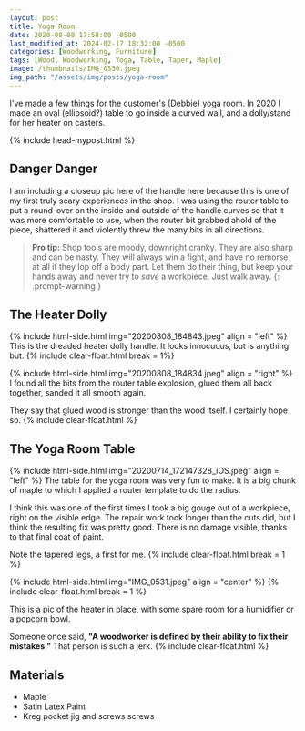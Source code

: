 ```yaml
---
layout: post
title: Yoga Room
date: 2020-08-08 17:58:00 -0500
last_modified_at: 2024-02-17 18:32:00 -0500
categories: [Woodworking, Furniture]
tags: [Wood, Woodworking, Yoga, Table, Taper, Maple]
image: /thumbnails/IMG_0530.jpeg
img_path: "/assets/img/posts/yoga-room"
---
```


I've made a few things for the customer's (Debbie) yoga room.  In 2020 I made an oval (ellipsoid?) table to go inside a curved wall, and a dolly/stand for her heater on casters.

{% include head-mypost.html %}

## Danger Danger

I am including a closeup pic here of the handle here because this is one of my first truly scary experiences in the shop.  I was using the router table to put a round-over on the inside and outside of the handle curves so that it was more comfortable to use, when the router bit grabbed ahold of the piece, shattered it and violently threw the many bits in all directions.  

>**Pro tip:** Shop tools are moody, downright cranky.  They are also sharp and can be nasty.  They will always win a fight, and have no remorse at all if they lop off a body part.  Let them do their thing, but keep your hands away and never try to _save_ a workpiece.  Just walk away.
{: .prompt-warning }

## The Heater Dolly

{% include html-side.html img="20200808_184843.jpeg" align = "left" %}
This is the dreaded heater dolly handle.  It looks innocuous, but is anything but.
{% include clear-float.html break = 1%}

{% include html-side.html img="20200808_184834.jpeg" align = "right" %}
I found all the bits from the router table explosion, glued them all back together, sanded it all smooth again.

They say that glued wood is stronger than the wood itself.  I certainly hope so.
{% include clear-float.html %}

## The Yoga Room Table

{% include html-side.html img="20200714_172147328_iOS.jpeg" align = "left" %}
The table for the yoga room was very fun to make.  It is a big chunk of maple to which I applied a router template to do the radius.

I think this was one of the first times I took a big gouge out of a workpiece, right on the visible edge.  The repair work took longer than the cuts did, but I think the resulting fix was pretty good.  There is no damage visible, thanks to that final coat of paint.

Note the tapered legs, a first for me.
{% include clear-float.html break = 1 %}

{% include html-side.html img="IMG_0531.jpeg" align = "center" %}
{% include clear-float.html break = 1 %}

This is a pic of the heater in place, with some spare room for a humidifier or a popcorn bowl.

Someone once said, **"A woodworker is defined by their ability to fix their mistakes."**  That person is such a jerk.
{% include clear-float.html %}

## Materials

- Maple
- Satin Latex Paint
- Kreg pocket jig and screws screws
